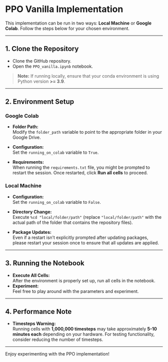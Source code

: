 # PPO Vanilla Implementation

This implementation can be run in two ways: **Local Machine** or **Google Colab**. Follow the steps below for your chosen environment.

---

## 1. Clone the Repository

- Clone the GitHub repository.
- Open the `PPO_vanilla.ipynb` notebook.

> **Note:** If running locally, ensure that your conda environment is using Python version **>= 3.9**.

---

## 2. Environment Setup

### Google Colab

- **Folder Path:**  
  Modify the `folder_path` variable to point to the appropriate folder in your Google Drive.

- **Configuration:**  
  Set the `running_on_colab` variable to `True`.

- **Requirements:**  
  When running the `requirements.txt` file, you might be prompted to restart the session. Once restarted, click **Run all cells** to proceed.

### Local Machine

- **Configuration:**  
  Set the `running_on_colab` variable to `False`.

- **Directory Change:**  
  Execute `%cd "local/folder/path"` (replace `"local/folder/path"` with the actual path of the folder that contains the repository files).

- **Package Updates:**  
  Even if a restart isn’t explicitly prompted after updating packages, please restart your session once to ensure that all updates are applied.

---

## 3. Running the Notebook

- **Execute All Cells:**  
  After the environment is properly set up, run all cells in the notebook.
- **Experiment:**  
  Feel free to play around with the parameters and experiment.

---

## 4. Performance Note

- **Timesteps Warning:**  
  Running cells with **1,000,000 timesteps** may take approximately **5-10 minutes each** depending on your hardware.
  For testing functionality, consider reducing the number of timesteps.

---

Enjoy experimenting with the PPO implementation!
